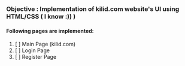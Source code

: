 ### Objective : Implementation of kilid.com website's UI using HTML/CSS ( I know :)) )

#### Following pages are implemented:

1. [ ] Main Page (kilid.com) <br/>
2. [ ] Login Page <br/>
3. [ ] Register Page <br/>
